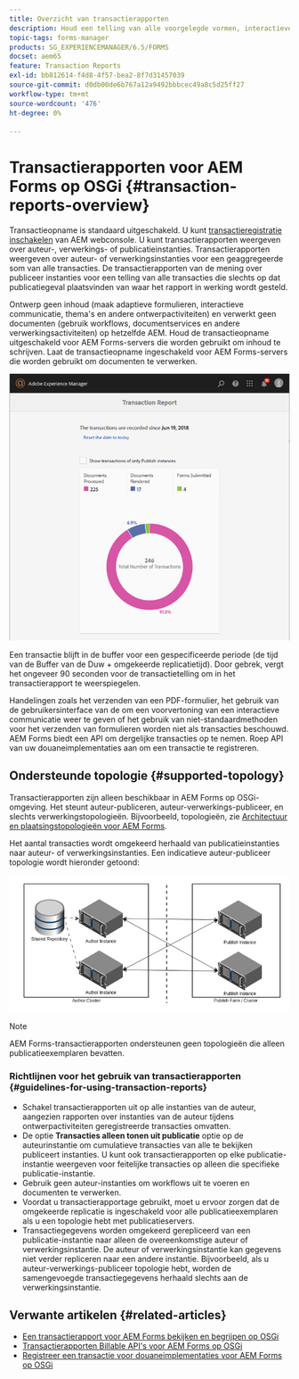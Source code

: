 ```yaml
---
title: Overzicht van transactierapporten
description: Houd een telling van alle voorgelegde vormen, interactieve mededeling teruggegeven, Documenten die in één formaat aan een andere worden omgezet, en meer
topic-tags: forms-manager
products: SG_EXPERIENCEMANAGER/6.5/FORMS
docset: aem65
feature: Transaction Reports
exl-id: bb812614-f4d8-4f57-bea2-8f7d31457039
source-git-commit: d0db00de6b767a12a9492bbbcec49a8c5d25ff27
workflow-type: tm+mt
source-wordcount: '476'
ht-degree: 0%

---
```


# Transactierapporten voor AEM Forms op OSGi {#transaction-reports-overview}

<!--## Introduction {#introduction}

Transaction reports in AEM Forms let you keep a count of all transactions taken place since a specified date on your AEM Forms deployment. The objective is to provide information about product usage and help business stakeholders understand their digital processing volumes. Examples of a transaction include:

* Submission of an adaptive form, an HTML5 Form, or a form set
* Rendition of a print or a web version of an interactive communication
* Conversion of a document from one file format to another

For more information on what is considered a transaction, see [Billable APIs](../../forms/using/transaction-reports-billable-apis.md).-->

Transactieopname is standaard uitgeschakeld. U kunt [transactieregistratie inschakelen](../../forms/using/viewing-and-understanding-transaction-reports.md#setting-up-transaction-reports) van AEM webconsole. U kunt transactierapporten weergeven over auteur-, verwerkings- of publicatieinstanties. Transactierapporten weergeven over auteur- of verwerkingsinstanties voor een geaggregeerde som van alle transacties. De transactierapporten van de mening over publiceer instanties voor een telling van alle transacties die slechts op dat publicatiegeval plaatsvinden van waar het rapport in werking wordt gesteld.

Ontwerp geen inhoud (maak adaptieve formulieren, interactieve communicatie, thema&#39;s en andere ontwerpactiviteiten) en verwerkt geen documenten (gebruik workflows, documentservices en andere verwerkingsactiviteiten) op hetzelfde AEM. Houd de transactieopname uitgeschakeld voor AEM Forms-servers die worden gebruikt om inhoud te schrijven. Laat de transactieopname ingeschakeld voor AEM Forms-servers die worden gebruikt om documenten te verwerken.

![sample-transaction-report-schrijver-1](assets/sample-transaction-report-author-1.png)

Een transactie blijft in de buffer voor een gespecificeerde periode (de tijd van de Buffer van de Duw + omgekeerde replicatietijd). Door gebrek, vergt het ongeveer 90 seconden voor de transactietelling om in het transactierapport te weerspiegelen.

Handelingen zoals het verzenden van een PDF-formulier, het gebruik van de gebruikersinterface van de om een voorvertoning van een interactieve communicatie weer te geven of het gebruik van niet-standaardmethoden voor het verzenden van formulieren worden niet als transacties beschouwd. AEM Forms biedt een API om dergelijke transacties op te nemen. Roep API van uw douaneimplementaties aan om een transactie te registreren.

## Ondersteunde topologie {#supported-topology}

Transactierapporten zijn alleen beschikbaar in AEM Forms op OSGi-omgeving. Het steunt auteur-publiceren, auteur-verwerkings-publiceer, en slechts verwerkingstopologieën. Bijvoorbeeld, topologieën, zie [Architectuur en plaatsingstopologieën voor AEM Forms](../../forms/using/transaction-reports-overview.md).

Het aantal transacties wordt omgekeerd herhaald van publicatieinstanties naar auteur- of verwerkingsinstanties. Een indicatieve auteur-publiceer topologie wordt hieronder getoond:

![simpleschrijver-publish-topologie](assets/simple-author-publish-topology.png)

>[!NOTE]
>
>AEM Forms-transactierapporten ondersteunen geen topologieën die alleen publicatieexemplaren bevatten.

### Richtlijnen voor het gebruik van transactierapporten {#guidelines-for-using-transaction-reports}

* Schakel transactierapporten uit op alle instanties van de auteur, aangezien rapporten over instanties van de auteur tijdens ontwerpactiviteiten geregistreerde transacties omvatten.
* De optie **Transacties alleen tonen uit publicatie** optie op de auteurinstantie om cumulatieve transacties van alle te bekijken publiceert instanties. U kunt ook transactierapporten op elke publicatie-instantie weergeven voor feitelijke transacties op alleen die specifieke publicatie-instantie.
* Gebruik geen auteur-instanties om workflows uit te voeren en documenten te verwerken.
* Voordat u transactierapportage gebruikt, moet u ervoor zorgen dat de omgekeerde replicatie is ingeschakeld voor alle publicatieexemplaren als u een topologie hebt met publicatieservers.
* Transactiegegevens worden omgekeerd gerepliceerd van een publicatie-instantie naar alleen de overeenkomstige auteur of verwerkingsinstantie. De auteur of verwerkingsinstantie kan gegevens niet verder repliceren naar een andere instantie. Bijvoorbeeld, als u auteur-verwerkings-publiceer topologie hebt, worden de samengevoegde transactiegegevens herhaald slechts aan de verwerkingsinstantie.

## Verwante artikelen {#related-articles}

* [Een transactierapport voor AEM Forms bekijken en begrijpen op OSGi](../../forms/using/viewing-and-understanding-transaction-reports.md)
* [Transactierapporten Billable API&#39;s voor AEM Forms op OSGi](../../forms/using/transaction-reports-billable-apis.md)
* [Registreer een transactie voor douaneimplementaties voor AEM Forms op OSGi](/help/forms/using/record-transaction-custom-implementation.md)
